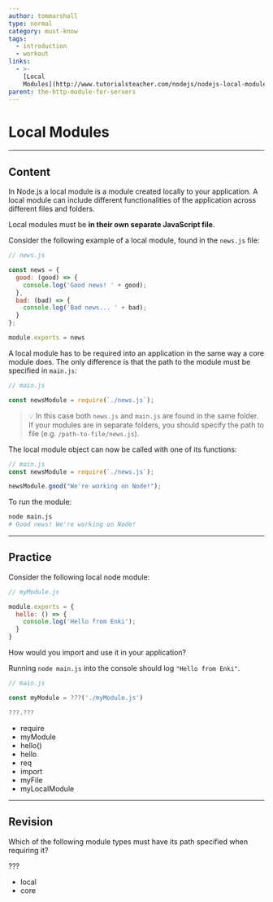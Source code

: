 ```yaml
---
author: tommarshall
type: normal
category: must-know
tags:
  - introduction
  - workout
links:
  - >-
    [Local
    Modules](http://www.tutorialsteacher.com/nodejs/nodejs-local-modules){website}
parent: the-http-module-for-servers
---
```


# Local Modules


---

## Content

In Node.js a local module is a module created locally to your application. A local module can include different functionalities of the application across different files and folders.

Local modules must be **in their own separate JavaScript file**.

Consider the following example of a local module, found in the `news.js` file:

```javascript
// news.js

const news = {
  good: (good) => {
    console.log('Good news! ' + good);
  },
  bad: (bad) => {
    console.log('Bad news... ' + bad);
  }
};

module.exports = news
```

A local module has to be required into an application in the same way a core module does. The only difference is that the path to the module must be specified in `main.js`:

```javascript
// main.js

const newsModule = require(`./news.js`);
```

> 💡 In this case both `news.js` and `main.js` are found in the same folder. If your modules are in separate folders, you should specify the path to file (e.g. `/path-to-file/news.js`).

The local module object can now be called with one of its functions:

```javascript
// main.js
const newsModule = require(`./news.js`);

newsModule.good("We're working on Node!");
```

To run the module:

```bash
node main.js
# Good news! We're working on Node!
```


---

## Practice

Consider the following local node module:

```javascript
// myModule.js

module.exports = {
  hello: () => {
    console.log('Hello from Enki');
  }
}
```

How would you import and use it in your application?

Running `node main.js` into the console should log `"Hello from Enki"`.

```javascript
// main.js

const myModule = ???('./myModule.js')

???.???
```

* require
* myModule
* hello()
* hello
* req
* import
* myFile
* myLocalModule


---

## Revision

Which of the following module types must have its path specified when requiring it?

???

* local
* core
 
